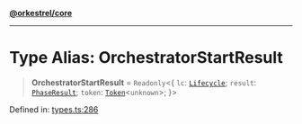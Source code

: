 [**@orkestrel/core**](../index.md)

***

# Type Alias: OrchestratorStartResult

> **OrchestratorStartResult** = `Readonly`\<\{ `lc`: [`Lifecycle`](../classes/Lifecycle.md); `result`: [`PhaseResult`](PhaseResult.md); `token`: [`Token`](Token.md)\<`unknown`\>; \}\>

Defined in: [types.ts:286](https://github.com/orkestrel/core/blob/7cc3e19bc4a1e6f96f153d7b931686981208a465/src/types.ts#L286)
